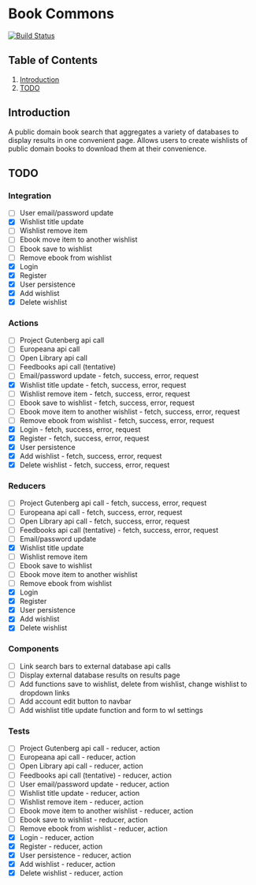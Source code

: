 # Book Commons
[![Build Status](https://travis-ci.org/mattpeebles/book-commons-client.svg?branch=integration%2FuserAPI)](https://travis-ci.org/mattpeebles/book-commons-client)

## Table of Contents

1. [Introduction](#introduction)
2. [TODO](#todo)

## Introduction <a name="introduction"></a>

A public domain book search that aggregates a variety of databases to display results in one convenient page. Allows users to create wishlists of public domain books to download them at their convenience.


## TODO <a name="todo"></a>

### Integration <a name="todoIntegration"></a>
- [ ] User email/password update
- [x] Wishlist title update
- [ ] Wishlist remove item
- [ ] Ebook move item to another wishlist
- [ ] Ebook save to wishlist
- [ ] Remove ebook from wishlist
- [x] Login
- [x] Register
- [x] User persistence
- [x] Add wishlist
- [x] Delete wishlist

### Actions <a name="todoActions"></a>
- [ ] Project Gutenberg api call
- [ ] Europeana api call
- [ ] Open Library api call
- [ ] Feedbooks api call (tentative)
- [ ] Email/password update - fetch, success, error, request
- [x] Wishlist title update - fetch, success, error, request
- [ ] Wishlist remove item - fetch, success, error, request
- [ ] Ebook save to wishlist - fetch, success, error, request
- [ ] Ebook move item to another wishlist - fetch, success, error, request
- [ ] Remove ebook from wishlist - fetch, success, error, request
- [x] Login - fetch, success, error, request
- [x] Register - fetch, success, error, request
- [x] User persistence
- [x] Add wishlist - fetch, success, error, request
- [x] Delete wishlist - fetch, success, error, request

### Reducers <a name="todoReducers"></a>
- [ ] Project Gutenberg api call - fetch, success, error, request
- [ ] Europeana api call - fetch, success, error, request
- [ ] Open Library api call - fetch, success, error, request
- [ ] Feedbooks api call (tentative) - fetch, success, error, request
- [ ] Email/password update
- [x] Wishlist title update
- [ ] Wishlist remove item
- [ ] Ebook save to wishlist
- [ ] Ebook move item to another wishlist
- [ ] Remove ebook from wishlist
- [x] Login
- [x] Register
- [x] User persistence
- [x] Add wishlist
- [x] Delete wishlist

### Components <a name="todoComponents"></a>
- [ ] Link search bars to external database api calls
- [ ] Display external database results on results page
- [ ] Add functions save to wishlist, delete from wishlist, change wishlist to dropdown links
- [ ] Add account edit button to navbar
- [ ] Add wishlist title update function and form to wl settings

### Tests <a name="todoTests"></a>
- [ ] Project Gutenberg api call - reducer, action
- [ ] Europeana api call - reducer, action
- [ ] Open Library api call - reducer, action
- [ ] Feedbooks api call (tentative) - reducer, action
- [ ] User email/password update - reducer, action
- [ ] Wishlist title update - reducer, action
- [ ] Wishlist remove item - reducer, action
- [ ] Ebook move item to another wishlist - reducer, action
- [ ] Ebook save to wishlist - reducer, action
- [ ] Remove ebook from wishlist - reducer, action
- [x] Login - reducer, action
- [x] Register - reducer, action
- [x] User persistence - reducer, action
- [x] Add wishlist - reducer, action
- [x] Delete wishlist - reducer, action